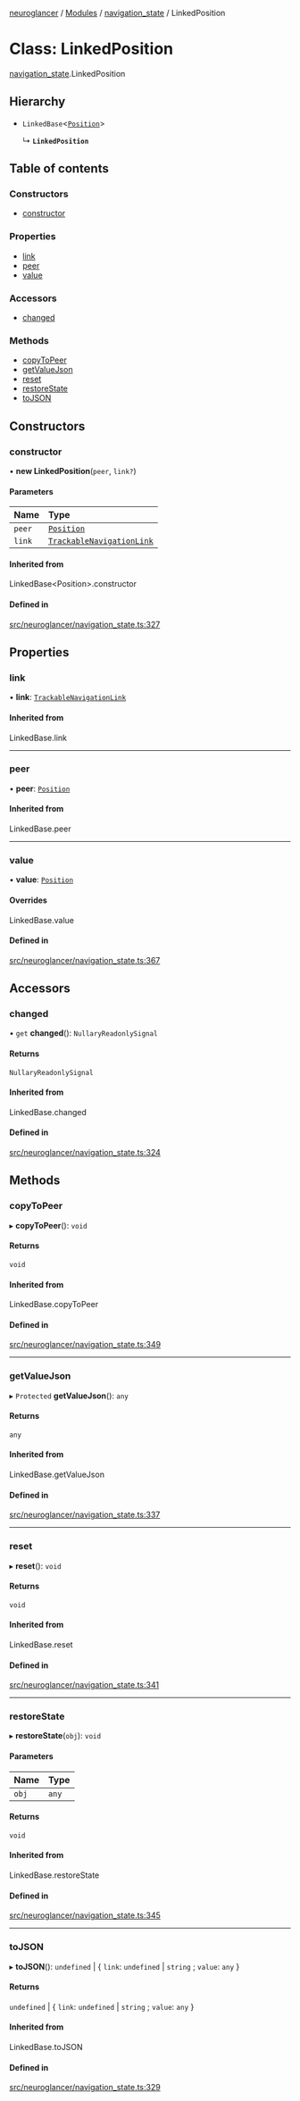 [neuroglancer](../README.md) / [Modules](../modules.md) / [navigation\_state](../modules/navigation_state.md) / LinkedPosition

# Class: LinkedPosition

[navigation_state](../modules/navigation_state.md).LinkedPosition

## Hierarchy

- `LinkedBase`<[`Position`](navigation_state.Position.md)\>

  ↳ **`LinkedPosition`**

## Table of contents

### Constructors

- [constructor](navigation_state.LinkedPosition.md#constructor)

### Properties

- [link](navigation_state.LinkedPosition.md#link)
- [peer](navigation_state.LinkedPosition.md#peer)
- [value](navigation_state.LinkedPosition.md#value)

### Accessors

- [changed](navigation_state.LinkedPosition.md#changed)

### Methods

- [copyToPeer](navigation_state.LinkedPosition.md#copytopeer)
- [getValueJson](navigation_state.LinkedPosition.md#getvaluejson)
- [reset](navigation_state.LinkedPosition.md#reset)
- [restoreState](navigation_state.LinkedPosition.md#restorestate)
- [toJSON](navigation_state.LinkedPosition.md#tojson)

## Constructors

### constructor

• **new LinkedPosition**(`peer`, `link?`)

#### Parameters

| Name | Type |
| :------ | :------ |
| `peer` | [`Position`](navigation_state.Position.md) |
| `link` | [`TrackableNavigationLink`](navigation_state.TrackableNavigationLink.md) |

#### Inherited from

LinkedBase<Position\>.constructor

#### Defined in

[src/neuroglancer/navigation_state.ts:327](https://github.com/ActiveBrainAtlas2/neuroglancer/blob/958d23e0/src/neuroglancer/navigation_state.ts#L327)

## Properties

### link

• **link**: [`TrackableNavigationLink`](navigation_state.TrackableNavigationLink.md)

#### Inherited from

LinkedBase.link

___

### peer

• **peer**: [`Position`](navigation_state.Position.md)

#### Inherited from

LinkedBase.peer

___

### value

• **value**: [`Position`](navigation_state.Position.md)

#### Overrides

LinkedBase.value

#### Defined in

[src/neuroglancer/navigation_state.ts:367](https://github.com/ActiveBrainAtlas2/neuroglancer/blob/958d23e0/src/neuroglancer/navigation_state.ts#L367)

## Accessors

### changed

• `get` **changed**(): `NullaryReadonlySignal`

#### Returns

`NullaryReadonlySignal`

#### Inherited from

LinkedBase.changed

#### Defined in

[src/neuroglancer/navigation_state.ts:324](https://github.com/ActiveBrainAtlas2/neuroglancer/blob/958d23e0/src/neuroglancer/navigation_state.ts#L324)

## Methods

### copyToPeer

▸ **copyToPeer**(): `void`

#### Returns

`void`

#### Inherited from

LinkedBase.copyToPeer

#### Defined in

[src/neuroglancer/navigation_state.ts:349](https://github.com/ActiveBrainAtlas2/neuroglancer/blob/958d23e0/src/neuroglancer/navigation_state.ts#L349)

___

### getValueJson

▸ `Protected` **getValueJson**(): `any`

#### Returns

`any`

#### Inherited from

LinkedBase.getValueJson

#### Defined in

[src/neuroglancer/navigation_state.ts:337](https://github.com/ActiveBrainAtlas2/neuroglancer/blob/958d23e0/src/neuroglancer/navigation_state.ts#L337)

___

### reset

▸ **reset**(): `void`

#### Returns

`void`

#### Inherited from

LinkedBase.reset

#### Defined in

[src/neuroglancer/navigation_state.ts:341](https://github.com/ActiveBrainAtlas2/neuroglancer/blob/958d23e0/src/neuroglancer/navigation_state.ts#L341)

___

### restoreState

▸ **restoreState**(`obj`): `void`

#### Parameters

| Name | Type |
| :------ | :------ |
| `obj` | `any` |

#### Returns

`void`

#### Inherited from

LinkedBase.restoreState

#### Defined in

[src/neuroglancer/navigation_state.ts:345](https://github.com/ActiveBrainAtlas2/neuroglancer/blob/958d23e0/src/neuroglancer/navigation_state.ts#L345)

___

### toJSON

▸ **toJSON**(): `undefined` \| { `link`: `undefined` \| `string` ; `value`: `any`  }

#### Returns

`undefined` \| { `link`: `undefined` \| `string` ; `value`: `any`  }

#### Inherited from

LinkedBase.toJSON

#### Defined in

[src/neuroglancer/navigation_state.ts:329](https://github.com/ActiveBrainAtlas2/neuroglancer/blob/958d23e0/src/neuroglancer/navigation_state.ts#L329)
